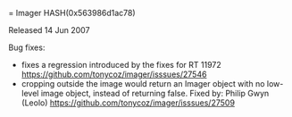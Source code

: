 = Imager HASH(0x563986d1ac78)

Released 14 Jun 2007

Bug fixes:
- fixes a regression introduced by the fixes for RT 11972 https://github.com/tonycoz/imager/isssues/27546 
- cropping outside the image would return an Imager object with no low-level image object, instead of returning false. Fixed by: Philip Gwyn (Leolo) https://github.com/tonycoz/imager/isssues/27509